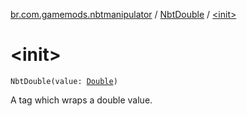[br.com.gamemods.nbtmanipulator](../index.md) / [NbtDouble](index.md) / [&lt;init&gt;](./-init-.md)

# &lt;init&gt;

`NbtDouble(value: `[`Double`](https://kotlinlang.org/api/latest/jvm/stdlib/kotlin/-double/index.html)`)`

A tag which wraps a double value.

